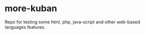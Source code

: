 more-kuban
==========

Repo for testing some html, php, java-script and other web-based languages features.
